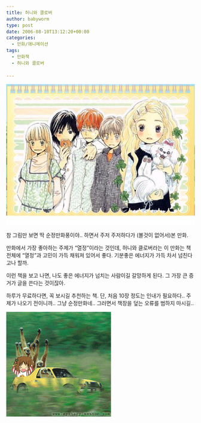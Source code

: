 ```yaml
---
title: 허니와 클로버
author: babyworm
type: post
date: 2006-08-10T13:12:20+00:00
categories:
  - 만화/애니메이션
tags:
  - 만화책
  - 허니와 클로버

---
```

<img loading="lazy" decoding="async" src="featured_honey_and_clover.jpg" class="aligncenter" >

참 그림만 보면 딱 순정만화풍이야.. 하면서 주저 주저하다가 (볼것이 없어서)본 만화.

만화에서 가장 좋아하는 주제가 &#8220;열정&#8221;이라는 것인데, 허니와 클로버라는 이 만화는 책 전체에 &#8220;열정&#8221;과 고민이 가득 채워져 있어서 좋다.
기분좋은 에너지가 가득 차서 넘친다고나 할까.

이런 책을 보고 나면, 나도 좋은 에너지가 넘치는 사람이길 갈망하게 된다.
그 가장 큰 증거가 글을 쓴다는 것이잖아.

하루가 무료하다면, 꼭 보시길 추천하는 책. 단, 처음 10장 정도는 인내가 필요하다.. 주제가 나오기 전이니까.. 그냥 순정만화네.. 그러면서 책장을 덮는 오류를 범하지 마시길..

<img loading="lazy" decoding="async" src="honey_and_clover.gif">